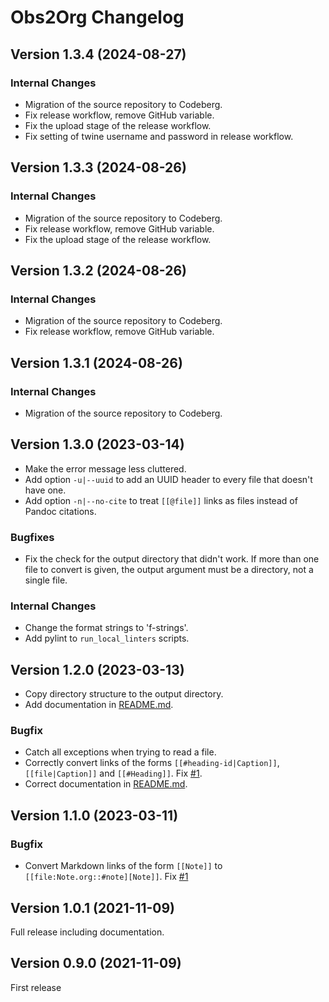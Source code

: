 # Obs2Org Changelog

## Version 1.3.4 (2024-08-27)

### Internal Changes

- Migration of the source repository to Codeberg.
- Fix release workflow, remove GitHub variable.
- Fix the upload stage of the release workflow.
- Fix setting of twine username and password in release workflow.

## Version 1.3.3 (2024-08-26)

### Internal Changes

- Migration of the source repository to Codeberg.
- Fix release workflow, remove GitHub variable.
- Fix the upload stage of the release workflow.

## Version 1.3.2 (2024-08-26)

### Internal Changes

- Migration of the source repository to Codeberg.
- Fix release workflow, remove GitHub variable.

## Version 1.3.1 (2024-08-26)

### Internal Changes

- Migration of the source repository to Codeberg.

## Version 1.3.0 (2023-03-14)

- Make the error message less cluttered.
- Add option `-u|--uuid` to add an UUID header to every file that doesn't have one.
- Add option `-n|--no-cite` to treat `[[@file]]` links as files instead of Pandoc citations.

### Bugfixes

- Fix the check for the output directory that didn't work. If more than one file to convert is given, the output argument must be a directory, not a single file.

### Internal Changes

- Change the format strings to 'f-strings'.
- Add pylint to `run_local_linters` scripts.

## Version 1.2.0 (2023-03-13)

- Copy directory structure to the output directory.
- Add documentation in [README.md](README.md).

### Bugfix

- Catch all exceptions when trying to read a file.
- Correctly convert links of the forms `[[#heading-id|Caption]]`, `[[file|Caption]]` and `[[#Heading]]`. Fix [#1](https://github.com/Release-Candidate/Obs2Org/issues/1).
- Correct documentation in [README.md](README.md).

## Version 1.1.0 (2023-03-11)

### Bugfix

- Convert Markdown links of the form `[[Note]]` to `[[file:Note.org::#note][Note]]`. Fix [#1](https://github.com/Release-Candidate/Obs2Org/issues/1)

## Version 1.0.1 (2021-11-09)

Full release including documentation.

## Version 0.9.0 (2021-11-09)

First release
